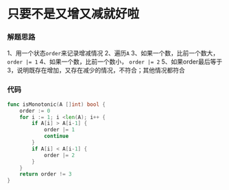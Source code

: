 # 只要不是又增又减就好啦
### 解题思路
1、用一个状态``order``来记录增减情况
2、遍历``A``
3、如果一个数，比前一个数大，``order |= 1``
4、如果一个数，比前一个数小， ``order |= 2``
5、如果order最后等于3，说明既存在增加，又存在减少的情况，不符合；其他情况都符合
### 代码

```go
func isMonotonic(A []int) bool {
	order := 0
	for i := 1; i <len(A); i++ {
		if A[i] > A[i-1] {
			order |= 1
			continue
		}
		if A[i] < A[i-1] {
			order |= 2
		}
	}
	return order != 3
}
```
